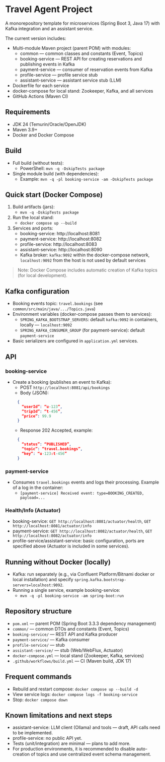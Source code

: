 # Travel Agent Project

A monorepository template for microservices (Spring Boot 3, Java 17) with Kafka integration and an assistant service.

The current version includes:
- Multi-module Maven project (parent POM) with modules:
    - common — common classes and constants (Event, Topics)
    - booking-service — REST API for creating reservations and publishing events in Kafka
    - payment-service — consumer of reservation events from Kafka
    - profile-service — profile service stub
    - assistant-service — assistant service stub (LLM)
- Dockerfile for each service
- docker-compose for local stand: Zookeeper, Kafka, and all services
- GitHub Actions (Maven CI)

## Requirements
- JDK 24 (Temurin/Oracle/OpenJDK)
- Maven 3.9+
- Docker and Docker Compose

## Build
- Full build (without tests):
    - PowerShell: `mvn -q -DskipTests package`
- Single module build (with dependencies):
    - Example: `mvn -q -pl booking-service -am -DskipTests package`

## Quick start (Docker Compose)
1. Build artifacts (jars):
    - `mvn -q -DskipTests package`
2. Run the local stand:
    - `docker compose up --build`
3. Services and ports:
    - booking-service: http://localhost:8081
    - payment-service: http://localhost:8082
    - profile-service: http://localhost:8083
    - assistant-service: http://localhost:8090
    - Kafka broker: `kafka:9092` within the docker-compose network, `localhost:9092` from the host is not used by default services


> Note: Docker Compose includes automatic creation of Kafka topics (for local development).

## Kafka configuration
- Booking events topic: `travel.bookings` (see `common/src/main/java/.../Topics.java`)
- Environment variables (docker-compose passes them to services):
    - `SPRING_KAFKA_BOOTSTRAP_SERVERS`: default `kafka:9092` in containers, locally — `localhost:9092`
    - `SPRING_KAFKA_CONSUMER_GROUP` (for payment-service): default `payment-service`
- Basic serializers are configured in `application.yml` services.

## API
### booking-service
- Create a booking (publishes an event to Kafka):
    - POST `http://localhost:8081/api/bookings`
    - Body (JSON):
  ```json
    {
      “userId”: “u-123”,
      “tripId”: “t-456”,
      “price”: 99.9
    }
    ```
    - Response 202 Accepted, example:
  ```json
    {
      “status”: “PUBLISHED”,
      “topic”: “travel.bookings”,
      “key”: “u-123:t-456”
    }
    ```

### payment-service
- Consumes `travel.bookings` events and logs their processing. Example of a log in the container:
    - `[payment-service] Received event: type=BOOKING_CREATED, payload=...`

### Health/Info (Actuator)
- booking-service: `GET http://localhost:8081/actuator/health`, `GET http://localhost:8081/actuator/info`
- payment-service: `GET http://localhost:8082/actuator/health`, `GET http://localhost:8082/actuator/info`
- profile-service/assistant-service: basic configuration, ports are specified above (Actuator is included in some services).


## Running without Docker (locally)
- Kafka: run separately (e.g., via Confluent Platform/Bitnami docker or local installation) and specify `spring.kafka.bootstrap-servers=localhost:9092`.
- Running a single service, example booking-service:
    - `mvn -q -pl booking-service -am spring-boot:run`

## Repository structure
- `pom.xml` — parent POM (Spring Boot 3.3.3 dependency management)
- `common/` — common DTOs and constants (Event, Topics)
- `booking-service/` — REST API and Kafka producer
- `payment-service/` — Kafka consumer
- `profile-service/` — stub
- `assistant-service/` — stub (Web/WebFlux, Actuator)
- `docker-compose.yml` — local stand (Zookeeper, Kafka, services)
- `.github/workflows/build.yml` — CI (Maven build, JDK 17)

## Frequent commands
- Rebuild and restart compose: `docker compose up --build -d`
- View service logs: `docker compose logs -f booking-service`
- Stop: `docker compose down`

## Known limitations and next steps
- assistant-service: LLM client (Ollama) and tools — draft, API calls need to be implemented.
- profile-service: no public API yet.
- Tests (unit/integration) are minimal — plans to add more.
- For production environments, it is recommended to disable auto-creation of topics and use centralized event schema management.
